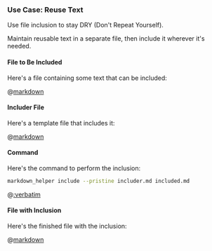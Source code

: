 ### Use Case: Reuse Text

Use file inclusion to stay DRY (Don't Repeat Yourself).

Maintain reusable text in a separate file, then include it wherever it's needed.

#### File to Be Included

Here's a file containing some text that can be included:

@[markdown](reusable_text.md)

#### Includer File

Here's a template file that includes it:

@[markdown](includer.md)

#### Command

Here's the command to perform the inclusion:

```sh
markdown_helper include --pristine includer.md included.md
```

@[:verbatim](../pristine.md)

#### File with Inclusion

Here's the finished file with the inclusion:

@[markdown](included.md)

